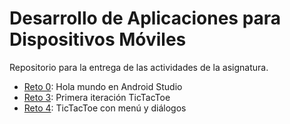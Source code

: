 # Desarrollo de Aplicaciones para Dispositivos Móviles
Repositorio para la entrega de las actividades de la asignatura.

- [Reto 0](reto0): Hola mundo en Android Studio
- [Reto 3](reto3): Primera iteración TicTacToe
- [Reto 4](reto4): TicTacToe con menú y diálogos
